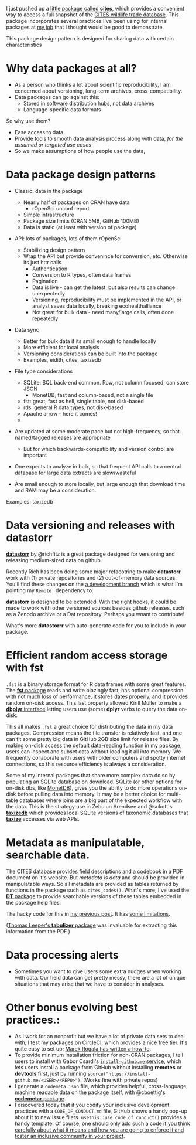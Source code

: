I just pushed up a [little package called **cites**](https://github.com/ecohealthalliance/cites), which provides a convenient way to access a full snapshot of the [CITES wildlife trade database](https://trade.cites.org/). This package incorporates several practices I've been using for internal packages at [my job](https://www.ecohealthalliance.org/) that I thought would be good to demonstrate.

This package design pattern is designed for sharing data with certain characteristics

# Why data packages at all?

-  As a person who thinks a lot about scientific reproducibility, I am concerned about versioning, long-term archives, cross-compatibility.
-  Data packages can go against this:
   -  Stored in software distribution hubs, not data archives
   -  Language-specific data formats

So why use them?
-   Ease access to data
-   Provide tools to smooth data analysis process along with data, _for the assumed or targeted use cases_
-   So we make assumptions of how people use the data,

# Data package design patterns

-  Classic: data in the package
   -  Nearly half of packages on CRAN have data
       -  rOpenSci unconf report
   -  Simple infrastructure
   -  Package size limits (CRAN 5MB, GitHub 100MB)
   -  Data is static (at least with version of package)
-  API: lots of packages, lots of them rOpenSci
   -  Stabilizing design pattern
   -  Wrap the API but provide convenince for conversion, etc.  Otherwise its just httr calls
      -  Authentication
      -  Conversion to R types, often data frames
      -  Pagination
      -  Data is live - can get the latest, but also results can change unexpectedly
      -  Versioning, reproducibility must be implemented in the API, or analyst saves data locally, breaking ecohealthalliance
      -  Not great for bulk data - need many/large calls, often done repeatedly

-   Data sync
    -   Better for bulk data if its small enough to handle locally
    -   More efficient for local analysis
    -   Versioning considerations can be built into the package
    -   Examples, eidith, cites, taxizedb

-   File type considerations
    -   SQLite: SQL back-end common.  Row, not column focused, can store JSON
        -   MonetDB, fast and column-based, not a single file
    -   fst: great, fast as hell, single table, not disk-based
    -   rds: general R data types, not disk-based
    -   Apache arrow - here it comes!
    -


-   Are updated at some moderate pace but not high-frequency, so that named/tagged releases are appropriate
    -   But for which backwards-compatibility and version control are important
-   One expects to analyze in bulk, so that frequent API calls to a central database for large data extracts are slow/wasteful
-   Are small enough to store locally, but large enough that download time and RAM may be a consideration.

Examples: taxizedb


Data versioning and releases with **datastorr**
===============================================

[**datastorr**](https://github.com/ropenscilabs/datastorr) by @richfitz is a great package designed for versioning and releasing medium-sized data on github.

Recently Rich has been doing some major refacotring to make **datastorr** work with (1) private repositories and (2) out-of-memory data sources. You'll find these changes on the [a development branch](https://github.com/ropenscilabs/datastorr/tree/i14-private-repos) which is what I'm pointing my `Remote:` dependency to.

**datastorr** is designed to be extended. With the right hooks, it could be made to work with other versioned sources besides github releases. such as a Zenodo archive or a Dat repository. Perhaps you wnant to contribute!

What's more **datastorrr** with auto-generate code for you to include in your package.

Efficient random access storage with **fst**
============================================

`.fst` is a binary storage format for R data frames with some great features. The [**fst** package](https://github.com/fstpackage/fst) reads and write blazingly fast, has optional compression with not much loss of performance, it stores dates properly, and it provides random on-disk access. This last property allowed Kirill Müller to make a [**dbplyr** interface](https://github.com/krlmlr/fstplyr) letting users use (some) **dplyr** verbs to query the data on-disk.

This all makes `.fst` a great choice for distributing the data in my data packages. Compression means the file transfer is relatively fast, and one can fit some pretty big data in GitHub 2GB size limit for release files. By making on-disk access the default data-reading function in my package, users can inspect and subset data without loading it all into memory. We frequently collaborate with users with older computers and spotty internet connections, so this resource efficiency is always a consideration.

Some of my internal packages that share more complex data do so by populating an SQLite database on download. SQLite (or other options for on-disk dbs, like [MonetDB](https://github.com/hannesmuehleisen/MonetDBLite-R)), gives you the ability to do more operations on-disk before pulling data into memory. It may be a better choice for multi-table databases where joins are a big part of the expected workflow with the data. This is the strategy use in Zebulun Arendsee and @sckott's [**taxizedb**](https://github.com/ropensci/taxizedb) which provides local SQLite versions of taxonomic databases that [**taxize**](https://github.com/ropensci/taxize) accesses via web APIs.

Metadata as manipulatable, searchable data.
===========================================

The CITES database provides field descriptions and a codebook in a PDF document on it's website. But *metadata is data* and should be provided in manipulatable ways. So all metadata are provided as tables returned by functions in the package such as `cites_codes()`. What's more, I've used the [**DT** package](https://rstudio.github.io/DT/) to provide searchable versions of these tables embedded in the package help files:

The hacky code for this in [my previous post](https://discuss.ropensci.org/t/searchable-metadata-in-help-files-with-htmlwidgets/1078). It has [some limitations](https://github.com/ecohealthalliance/cites/issues/2).

([Thomas Leeper's **tabulizer** package](https://github.com/ropensci/tabulizer) was invaluable for extracting this information from the PDF.)

Data processing alerts
========================

-  Sometimes you want to give users some extra nudges when working with data.  Our field data can get pretty messy, there are a lot of unique situations that may arise that we have to consider in analyses.



Other bonus evolving best practices.:
=====================================

-   As I work for an nonprofit but we have a lot of private data sets to deal with, I test my packages on CircleCI, which provides a nice free tier. It's quite easy to set up; [Marek Rogala has written a how-to](https://appsilondatascience.com/blog/rstats/2018/02/07/circleci.html).
-   To provide minimum installation friction for non-CRAN packages, I tell users to install with Gabor Csardi's [`install-github.me` service](https://github.com/r-lib/remotes#installation), which lets users install a package from GitHub without installing **remotes** or **devtools** first, just by running `source("https://install-github.me/<USER>/<REPO>")`. (Works fine with private repos)
-   I generate a `codemeta.json` file, which provides helpful, cross-language, machine readable data on the package itself, with @cboettig's [**codemetar** package](https://github.com/ropensci/codemetar).
-   I discovered today that if you codify your inclusive development practices with a `CODE_OF_CONDUCT.md` file, GitHub shows a handy pop-up about it to new issue filers. `usethis::use_code_of_conduct()` provides a handy template. Of course, one should only add such a code if you [think carefully about what it means and how you are going to enforce it and foster an inclusive community in your project](https://www.contributor-covenant.org/#enforcing-the-contributor-covenant).

